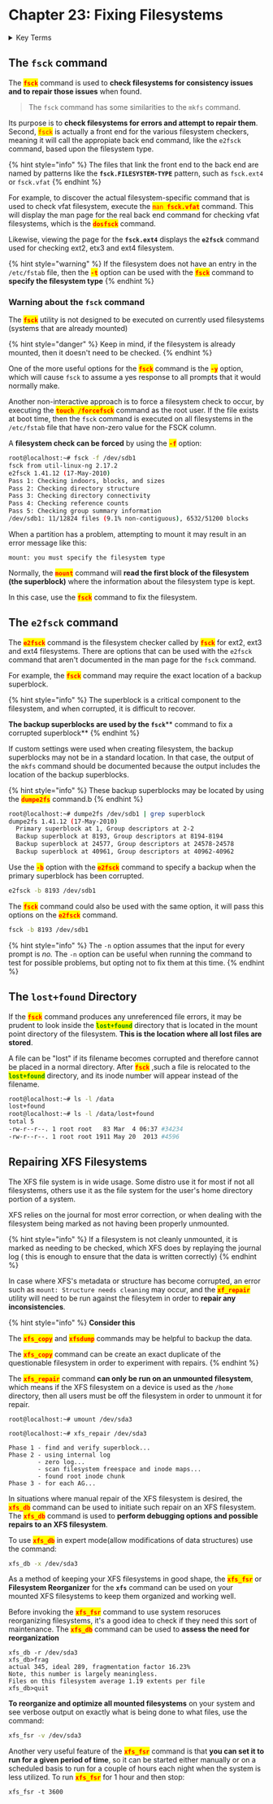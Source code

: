 # Chapter 23: Fixing Filesystems

<details>

<summary>Key Terms</summary>

**`e2fsck`** Command used to check the ext2/ext3/ext4 family of file systems

**`fsck`** Command used to check and optionally repair one or more Linux file systems. If no filesystems is specified with the command, fsck will check all filesystems in the `/etc/fstab` file by default.

**`xfs_db`** Command that can be used to perform debugging options and possible repairs to an XFS filesystem

**`xfs_fsr`** Filesystem Reorganizer for the `xfs` command can be used on your mounted.

**`xfs_repair`** A utility can be run in order to repair any inconsistencies in a filesystem. Only can be run on an unmounted filesystem

</details>

## The `fsck` command

The <mark style="color:red;">**`fsck`**</mark> command is used to **check filesystems for consistency issues and to repair those issues** when found.&#x20;

> The `fsck` command has some similarities to the `mkfs` command.

Its purpose is to **check filesystems for errors and attempt to repair them**. Second, <mark style="color:red;">`fsck`</mark> is actually a front end for the various filesystem checkers, meaning it will call the appropiate back end command, like the `e2fsck` command, based upon the filesystem type.

{% hint style="info" %}
The files that link the front end to the back end are named by patterns like the **`fsck.FILESYSTEM-TYPE`** pattern, such as `fsck.ext4` or `fsck.vfat`
{% endhint %}

For example, to discover the actual filesystem-specific command that is used to check vfat filesystem, execute the <mark style="color:red;">`man`</mark><mark style="color:red;">` `</mark><mark style="color:red;">**`fsck.vfat`**</mark> command. This will display the man page for the real back end command for checking vfat filesystems, which is the <mark style="color:red;">**`dosfsck`**</mark> command.

Likewise, viewing the page for the **`fsck.ext4`** displays the **`e2fsck`** command used for checking ext2, etx3 and ext4 filesystem.

{% hint style="warning" %}
If the filesystem does not have an entry in the `/etc/fstab` file, then the <mark style="color:red;">**`-t`**</mark> option can be used with the <mark style="color:red;">**`fsck`**</mark> command to **specify the filesystem type**
{% endhint %}

### Warning about the `fsck` command

The <mark style="color:red;">**`fsck`**</mark> utility is not designed to be executed on currently used filesystems (systems that are already mounted)

{% hint style="danger" %}
Keep in mind, if the filesystem is already mounted, then it doesn't need to be checked.
{% endhint %}

One of the more useful options for the <mark style="color:red;">**`fsck`**</mark> command is the <mark style="color:red;">**`-y`**</mark> option, which will cause `fsck` to assume a yes response to all prompts that it would normally make.

Another non-interactive approach is to force a filesystem check to occur, by executing the <mark style="color:red;">**`touch /forcefsck`**</mark> command as the root user. If the file exists at boot time, then the `fsck` command is executed on all filesystems in the `/etc/fstab` file that have non-zero value for the FSCK column.

A **filesystem check can be forced** by using the <mark style="color:red;">**`-f`**</mark> option:

```bash
root@localhost:~# fsck -f /dev/sdb1
fsck from util-linux-ng 2.17.2
e2fsck 1.41.12 (17-May-2010)
Pass 1: Checking indoors, blocks, and sizes
Pass 2: Checking directory structure
Pass 3: Checking directory connectivity
Pass 4: Checking reference counts
Pass 5: Checking group summary information
/dev/sdb1: 11/12824 files (9.1% non-contiguous), 6532/51200 blocks
```

When a partition has a problem, attempting to mount it may result in an error message like this:

```
mount: you must specify the filesystem type
```

Normally, the <mark style="color:red;">**`mount`**</mark> command will **read the first block of the filesystem (the superblock)** where the information about the filesystem type is kept.

In this case, use the <mark style="color:red;">**`fsck`**</mark> command to fix the filesystem.

## The `e2fsck` command

The <mark style="color:red;">**`e2fsck`**</mark> command is the filesystem checker called by <mark style="color:red;">**`fsck`**</mark> for ext2, ext3 and ext4 filesystems. There are options that can be used with the `e2fsck` command that aren't documented in the man page for the `fsck` command.

For example, the <mark style="color:red;">**`fsck`**</mark> command may require the exact location of a backup superblock.

{% hint style="info" %}
The superblock is a critical component to the filesystem, and when corrupted, it is difficult to recover.

**The backup superblocks are used by the **<mark style="color:red;">**`fsck`**</mark>** command to fix a corrupted superblock**
{% endhint %}

If custom settings were used when creating filesystem, the backup superblocks may not be in a standard location. In that case, the output of the `mkfs` command should be documented because the output includes the location of the backup superblocks.

{% hint style="info" %}
These backup superblocks may be located by using the <mark style="color:red;">**`dumpe2fs`**</mark> command.b
{% endhint %}

```bash
root@localhost:~# dumpe2fs /dev/sdb1 | grep superblock
dumpe2fs 1.41.12 (17-May-2010)
  Primary superblock at 1, Group descriptors at 2-2
  Backup superblock at 8193, Group descriptors at 8194-8194
  Backup superblock at 24577, Group descriptors at 24578-24578
  Backup superblock at 40961, Group descriptors at 40962-40962
```

Use the <mark style="color:red;">**`-b`**</mark> option with the <mark style="color:red;">**`e2fsck`**</mark> command to specify a backup when the primary superblock has been corrupted.

```bash
e2fsck -b 8193 /dev/sdb1
```

The <mark style="color:red;">**`fsck`**</mark> command could also be used with the same option, it will pass this options on the <mark style="color:red;">**`e2fsck`**</mark> command.

```bash
fsck -b 8193 /dev/sdb1
```

{% hint style="info" %}
The `-n` option assumes that the input for every prompt is _no._ The `-n` option can be useful when running the command to test for possible problems, but opting not to fix them at this time.
{% endhint %}

## The `lost+found` Directory

If the <mark style="color:red;">**`fsck`**</mark> command produces any unreferenced file errors, it may be prudent to look inside the <mark style="color:green;">**`lost+found`**</mark> directory that is located in the mount point directory of the filesystem. **This is the location where all lost files are stored**.

A file can be "lost" if its filename becomes corrupted and therefore cannot be placed in a normal directory. After <mark style="color:red;">**`fsck`**</mark> ,such a file is relocated to the <mark style="color:green;">**`lost+found`**</mark> directory, and its inode number will appear instead of the filename.

```bash
root@localhost:~# ls -l /data
lost+found
root@localhost:~# ls -l /data/lost+found
total 5
-rw-r--r--. 1 root root   83 Mar  4 06:37 #34234
-rw-r--r--. 1 root root 1911 May 20  2013 #4596
```

## Repairing XFS Filesystems

The XFS file system is in wide usage. Some distro use it for most if not all filesystems, others use it as the file system for the user's home directory portion of a system.

XFS relies on the journal for most error correction, or when dealing with the filesystem being marked as not having been properly unmounted.

{% hint style="info" %}
If a filesystem is not cleanly unmounted, it is marked as needing to be checked, which XFS does by replaying the journal log ( this is enough to ensure that the data is written correctly)
{% endhint %}

In case where XFS's metadata or structure has become corrupted, an error such as `mount: Structure needs cleaning` may occur, and the <mark style="color:red;">**`xf_repair`**</mark> utility will need to be run against the filesytem in order to **repair any inconsistencies**.

{% hint style="info" %}
**Consider this**

The <mark style="color:red;">**`xfs_copy`**</mark> and <mark style="color:red;">**`xfsdump`**</mark> commands may be helpful to backup the data.

The <mark style="color:red;">**`xfs_copy`**</mark> command can be create an exact duplicate of the questionable filesystem in order to experiment with repairs.
{% endhint %}

The <mark style="color:red;">**`xfs_repair`**</mark> command **can only be run on an unmounted filesystem**, which means if the XFS filesystem on a device is used as the `/home` directory, then all users must be off the filesystem in order to unmount it for repair.

```
root@localhost:~# umount /dev/sda3
```

```
root@localhost:~# xfs_repair /dev/sda3

Phase 1 - find and verify superblock...
Phase 2 - using internal log
    	- zero log...
    	- scan filesystem freespace and inode maps...
    	- found root inode chunk
Phase 3 - for each AG...
```

In situations where manual repair of the XFS filesystem is desired, the <mark style="color:red;">**`xfs_db`**</mark> command can be used to initiate such repair on an XFS filesystem. The <mark style="color:red;">**`xfs_db`**</mark> command is used to **perform debugging options and possible repairs to an XFS filesystem**.

To use <mark style="color:red;">**`xfs_db`**</mark> in expert mode(allow modifications of data structures) use the command:

```bash
xfs_db -x /dev/sda3
```

As a method of keeping your XFS filesystems in good shape, the <mark style="color:red;">**`xfs_fsr`**</mark> or **Filesystem Reorganizer** for the **`xfs`** command can be used on your mounted XFS filesystems to keep them organized and working well.

Before invoking the <mark style="color:red;">**`xfs_fsr`**</mark> command to use system resoruces reorganizing filesystems, it's a good idea to check if they need this sort of maintenance. The <mark style="color:red;">**`xfs_db`**</mark> command can be used to **assess the need for reorganization**

```
xfs_db -r /dev/sda3
xfs_db>frag
actual 345, ideal 289, fragmentation factor 16.23%
Note, this number is largely meaningless.
Files on this filesystem average 1.19 extents per file
xfs_db>quit
```

**To reorganize and optimize all mounted filesystems** on your system and see verbose output on exactly what is being done to what files, use the command:

```bash
xfs_fsr -v /dev/sda3
```

Another very useful feature of the <mark style="color:red;">**`xfs_fsr`**</mark> command is that **you can set it to run for a given period of time**, so it can be started either manually or on a scheduled basis to run for a couple of hours each night when the system is less utilized. To run <mark style="color:red;">**`xfs_fsr`**</mark> for 1 hour and then stop:

```
xfs_fsr -t 3600
```
